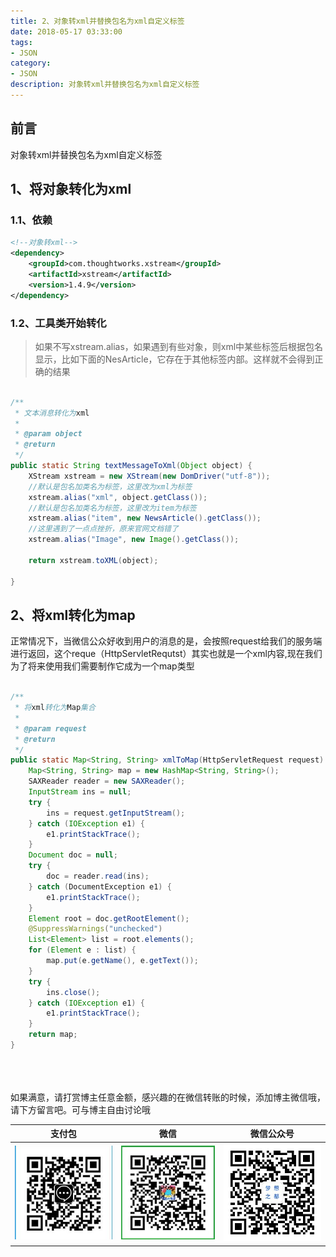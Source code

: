 ```yaml
---
title: 2、对象转xml并替换包名为xml自定义标签
date: 2018-05-17 03:33:00
tags: 
- JSON
category: 
- JSON
description: 对象转xml并替换包名为xml自定义标签
---
```

<!-- image url 
https://raw.githubusercontent.com/HealerJean/HealerJean.github.io/master/blogImages
　　首行缩进
<font color="red">  </font>
-->

## 前言

对象转xml并替换包名为xml自定义标签


## 1、将对象转化为xml

### 1.1、依赖

```xml
<!--对象转xml-->
<dependency>
    <groupId>com.thoughtworks.xstream</groupId>
    <artifactId>xstream</artifactId>
    <version>1.4.9</version>
</dependency>

```

### 1.2、工具类开始转化

> 如果不写xstream.alias，如果遇到有些对象，则xml中某些标签后根据包名显示，比如下面的NesArticle，它存在于其他标签内部。这样就不会得到正确的结果

```java

/**
 * 文本消息转化为xml
 *
 * @param object
 * @return
 */
public static String textMessageToXml(Object object) {
    XStream xstream = new XStream(new DomDriver("utf-8"));
    //默认是包名加类名为标签，这里改为xml为标签
    xstream.alias("xml", object.getClass());
    //默认是包名加类名为标签，这里改为item为标签
    xstream.alias("item", new NewsArticle().getClass());
    //这里遇到了一点点挫折，原来官网文档错了
    xstream.alias("Image", new Image().getClass());

    return xstream.toXML(object);

}

```



## 2、将xml转化为map

正常情况下，当微信公众好收到用户的消息的是，会按照request给我们的服务端进行返回，这个reque（HttpServletRequtst）其实也就是一个xml内容,现在我们为了将来使用我们需要制作它成为一个map类型


```java

/**
 * 将xml转化为Map集合
 *
 * @param request
 * @return
 */
public static Map<String, String> xmlToMap(HttpServletRequest request) {
    Map<String, String> map = new HashMap<String, String>();
    SAXReader reader = new SAXReader();
    InputStream ins = null;
    try {
        ins = request.getInputStream();
    } catch (IOException e1) {
        e1.printStackTrace();
    }
    Document doc = null;
    try {
        doc = reader.read(ins);
    } catch (DocumentException e1) {
        e1.printStackTrace();
    }
    Element root = doc.getRootElement();
    @SuppressWarnings("unchecked")
    List<Element> list = root.elements();
    for (Element e : list) {
        map.put(e.getName(), e.getText());
    }
    try {
        ins.close();
    } catch (IOException e1) {
        e1.printStackTrace();
    }
    return map;
}

```



<br/><br/><br/>
如果满意，请打赏博主任意金额，感兴趣的在微信转账的时候，添加博主微信哦， 请下方留言吧。可与博主自由讨论哦

|支付包 | 微信|微信公众号|
|:-------:|:-------:|:------:|
|![支付宝](https://raw.githubusercontent.com/HealerJean/HealerJean.github.io/master/assets/img/tctip/alpay.jpg) | ![微信](https://raw.githubusercontent.com/HealerJean/HealerJean.github.io/master/assets/img/tctip/weixin.jpg)|![微信公众号](https://raw.githubusercontent.com/HealerJean/HealerJean.github.io/master/assets/img/my/qrcode_for_gh_a23c07a2da9e_258.jpg)|




<!-- Gitalk 评论 start  -->

<link rel="stylesheet" href="https://unpkg.com/gitalk/dist/gitalk.css">
<script src="https://unpkg.com/gitalk@latest/dist/gitalk.min.js"></script> 
<div id="gitalk-container"></div>    
 <script type="text/javascript">
    var gitalk = new Gitalk({
		clientID: `1d164cd85549874d0e3a`,
		clientSecret: `527c3d223d1e6608953e835b547061037d140355`,
		repo: `HealerJean.github.io`,
		owner: 'HealerJean',
		admin: ['HealerJean'],
		id: 'Z0zTKZL3Uf1We2yf',
    });
    gitalk.render('gitalk-container');
</script> 

<!-- Gitalk end -->

